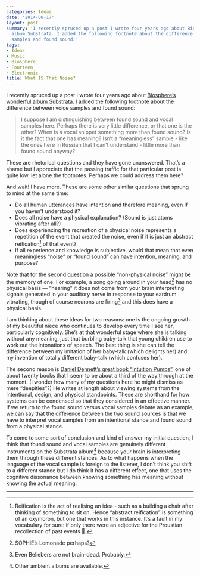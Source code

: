 ```yaml
---
categories: Ideas
date: '2014-08-17'
layout: post
summary: 'I recently spruced up a post I wrote four years ago about Biosphere’s wonderful
  album Substrata. I added the following footnote about the difference between voice
  samples and found sound:'
tags:
- Ideas
- Music
- Biosphere
- Fourteen
- Electronic
title: What IS That Noise?
---
```


I recently spruced up a post I wrote four years ago about [Biosphere’s wonderful album Substrata](/articles/uc4/). I added the following footnote about the difference between voice samples and found sound:

> I suppose I am distinguishing between found sound and vocal samples here. Perhaps there is very little difference, or that one is the other? When is a vocal snippet something more than found sound? Is it the fact that one has meaning? Isn’t a “meaningless” sample - like the ones here in Russian that I can’t understand - little more than found sound anyway?

These are rhetorical questions and they have gone unanswered. That’s a shame but I appreciate that the passing traffic for that particular post is quite low, let alone the footnotes. Perhaps we could address them here?

And wait! I have more. These are some other similar questions that sprung to mind at the same time:

- Do all human utterances have intention and therefore meaning, even if you haven’t understood it?
- Does all noise have a physical explanation? (Sound is just atoms vibrating after all?)
- Does experiencing the recreation of a physical noise represents a repetition of the event that created the noise, even if it is just an abstract reification[^1] of that event?
- If all experience and knowledge is subjective, would that mean that even meaningless “noise” or “found sound” can have intention, meaning, and purpose?

Note that for the second question a possible “non-physical noise” might be the memory of one. For example, a song going around in your head[^2] has no physical basis — “hearing” it does not come from your brain interpreting signals generated in your auditory nerve in response to your eardrum vibrating, though of course neurons are firing[^3] and this does have a physical basis.

I am thinking about these ideas for two reasons: one is the ongoing growth of my beautiful niece who continues to develop every time I see her, particularly cognitively. She’s at that wonderful stage where she is talking without any meaning, just that burbling baby-talk that young children use to work out the intonations of speech. The best thing is she can tell the difference between my imitation of her baby-talk (which delights her) and my invention of totally different baby-talk (which confuses her).

The second reason is [Daniel Dennett’s great book “Intuition Pumps”](http://philosophynow.org/issues/101/Intuition_Pumps_by_Daniel_C_Dennett), one of about twenty books that I seem to be about a third of the way through at the moment. (I wonder how many of my questions here he might dismiss as mere “deepities”?) He writes at length about viewing systems from the intentional, design, and physical standpoints. These are shorthand for how systems can be condensed so that they considered in an effective manner. If we return to the found sound versus vocal samples debate as an example, we can say that the difference between the two sound sources is that we have to interpret vocal samples from an intentional stance and found sound from a physical stance.

To come to some sort of conclusion and kind of answer my initial question, I think that found sound and vocal samples are genuinely different instruments on the Substrata album[^4] because your brain is interpreting them through these different stances. As to what happens when the language of the vocal sample is foreign to the listener, I don’t think you shift to a different stance but I do think it has a different effect, one that uses the cognitive dissonance between knowing something has meaning without knowing the actual meaning.

***

[^1]: Reification is the act of realising an idea - such as a building a chair after thinking of something to sit on. Hence “abstract reification” is something of an oxymoron, but one that works in this instance. It’s a fault in my vocabulary for sure: if only there were an adjective for the Proustian recollection of past events &#xe402;.
[^2]: SOPHIE’s Lemonade perhaps?
[^3]: Even Beliebers are not brain-dead. Probably.
[^4]: Other ambient albums are available.